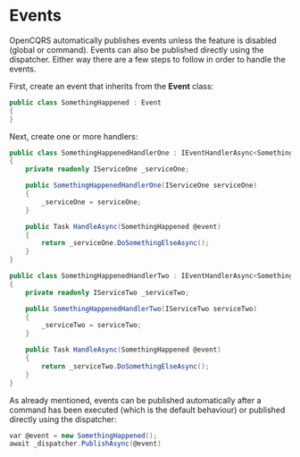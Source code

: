 # Events

OpenCQRS automatically publishes events unless the feature is disabled (global or command). Events can also be published directly using the dispatcher. Either way there are a few steps to follow in order to handle the events.

First, create an event that inherits from the **Event** class:

```C#
public class SomethingHappened : Event
{
}
```

Next, create one or more handlers:

```C#
public class SomethingHappenedHandlerOne : IEventHandlerAsync<SomethingHappened>
{
    private readonly IServiceOne _serviceOne;

    public SomethingHappenedHandlerOne(IServiceOne serviceOne)
    {
        _serviceOne = serviceOne;
    }

    public Task HandleAsync(SomethingHappened @event)
    {
        return _serviceOne.DoSomethingElseAsync();
    }
}

public class SomethingHappenedHandlerTwo : IEventHandlerAsync<SomethingHappened>
{
    private readonly IServiceTwo _serviceTwo;

    public SomethingHappenedHandlerTwo(IServiceTwo serviceTwo)
    {
        _serviceTwo = serviceTwo;
    }

    public Task HandleAsync(SomethingHappened @event)
    {
        return _serviceTwo.DoSomethingElseAsync();
    }
}
```

As already mentioned, events can be published automatically after a command has been executed (which is the default behaviour) or published directly using the dispatcher:

```C#
var @event = new SomethingHappened();
await _dispatcher.PublishAsync(@event)
```
